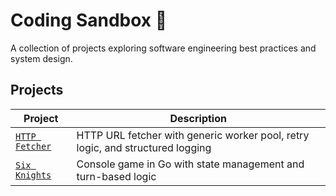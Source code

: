 # Coding Sandbox 🧩

A collection of projects exploring software engineering best practices and system design.

## Projects

| Project | Description |
|---------|-------------|
| [`HTTP Fetcher`](httpfetcher/) | HTTP URL fetcher with generic worker pool, retry logic, and structured logging |
| [`Six Knights`](knights/) | Console game in Go with state management and turn-based logic |